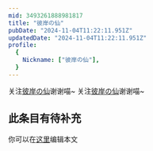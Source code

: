 ```yaml
---
mid: 3493261888981817
title: "彼岸の仙"
pubDate: "2024-11-04T11:22:11.951Z"
updatedDate: "2024-11-04T11:22:11.951Z"
profile:
  {
    Nickname: ["彼岸の仙"],
  }
---
```


关注[彼岸の仙](https://space.bilibili.com/3493261888981817)谢谢喵~ 关注[彼岸の仙](https://space.bilibili.com/3493261888981817)谢谢喵~

## 此条目有待补充
你可以在[这里](https://github.com/Yuhanawa/VTuber.ICU-Content/edit/master/v/彼岸の仙/index.md)编辑本文
